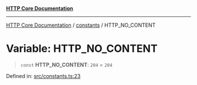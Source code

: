 [**HTTP Core Documentation**](../../README.md)

***

[HTTP Core Documentation](../../README.md) / [constants](../README.md) / HTTP\_NO\_CONTENT

# Variable: HTTP\_NO\_CONTENT

> `const` **HTTP\_NO\_CONTENT**: `204` = `204`

Defined in: [src/constants.ts:23](https://github.com/stonemjs/http-core/blob/6577700bdede2420a5df45a338635c35547070ea/src/constants.ts#L23)

